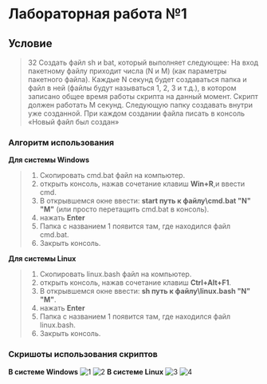 
# Лабораторная работа №1
## Условие
>32 Создать файл sh и bat, который выполняет следующее: 
На вход пакетному файлу приходит числа (N и M) (как параметры пакетного файла). Каждые N секунд будет создаваться папка и файл в ней (файлы будут называться 1, 2, 3 и т.д.), в котором записано общее время работы скрипта на данный момент. Скрипт должен работать M секунд. Следующую папку создавать внутри уже созданной. При каждом создании файла писать в консоль «Новый файл был создан»
### Алгоритм использования
__Для системы Windows__
>1. Скопировать cmd.bat файл на компьютер.
>2. открыть консоль, нажав сочетание клавиш __Win+R__,и ввести cmd.
>3. В открывшемся окне ввести: __start путь к файлу\cmd.bat "N" "M"__  (или просто перетащить cmd.bat в консоль).
>4. нажать __Enter__
>5. Папка с названием 1 появится там, где находился файл cmd.bat.
>6. Закрыть консоль.

__Для системы Linux__
>1. Скопировать linux.bash файл на компьютер.
>2. открыть консоль, нажав сочетание клавиш __Ctrl+Alt+F1__.
>3. В открывшемся окне ввести: __sh путь к файлу\linux.bash "N" "M"__.
>4. нажать __Enter__
>5. Папка с названием 1 появится там, где находился файл linux.bash.
>6. Закрыть консоль.
### Скришоты использования скриптов
__В системе Windows__
![1](1.png)
![2](3.png)
__В системе Linux__
![3](4.png)
![4](5.png)
